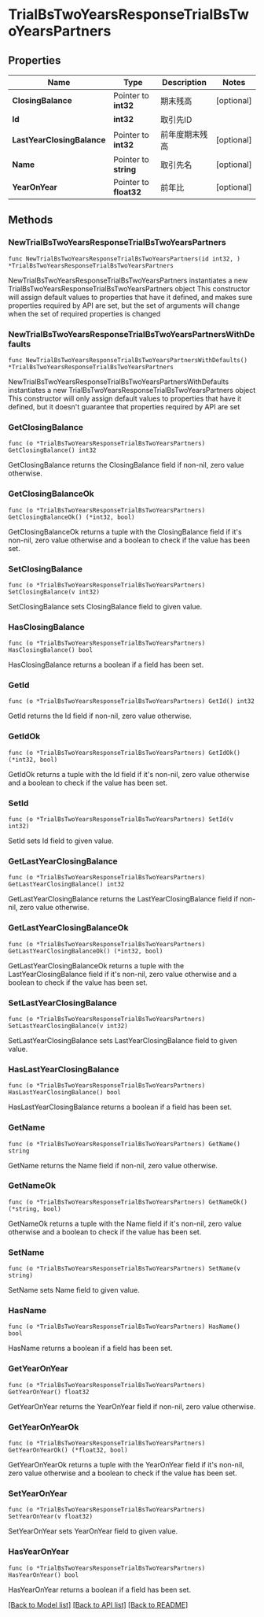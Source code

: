 # TrialBsTwoYearsResponseTrialBsTwoYearsPartners

## Properties

Name | Type | Description | Notes
------------ | ------------- | ------------- | -------------
**ClosingBalance** | Pointer to **int32** | 期末残高 | [optional] 
**Id** | **int32** | 取引先ID | 
**LastYearClosingBalance** | Pointer to **int32** | 前年度期末残高 | [optional] 
**Name** | Pointer to **string** | 取引先名 | [optional] 
**YearOnYear** | Pointer to **float32** | 前年比 | [optional] 

## Methods

### NewTrialBsTwoYearsResponseTrialBsTwoYearsPartners

`func NewTrialBsTwoYearsResponseTrialBsTwoYearsPartners(id int32, ) *TrialBsTwoYearsResponseTrialBsTwoYearsPartners`

NewTrialBsTwoYearsResponseTrialBsTwoYearsPartners instantiates a new TrialBsTwoYearsResponseTrialBsTwoYearsPartners object
This constructor will assign default values to properties that have it defined,
and makes sure properties required by API are set, but the set of arguments
will change when the set of required properties is changed

### NewTrialBsTwoYearsResponseTrialBsTwoYearsPartnersWithDefaults

`func NewTrialBsTwoYearsResponseTrialBsTwoYearsPartnersWithDefaults() *TrialBsTwoYearsResponseTrialBsTwoYearsPartners`

NewTrialBsTwoYearsResponseTrialBsTwoYearsPartnersWithDefaults instantiates a new TrialBsTwoYearsResponseTrialBsTwoYearsPartners object
This constructor will only assign default values to properties that have it defined,
but it doesn't guarantee that properties required by API are set

### GetClosingBalance

`func (o *TrialBsTwoYearsResponseTrialBsTwoYearsPartners) GetClosingBalance() int32`

GetClosingBalance returns the ClosingBalance field if non-nil, zero value otherwise.

### GetClosingBalanceOk

`func (o *TrialBsTwoYearsResponseTrialBsTwoYearsPartners) GetClosingBalanceOk() (*int32, bool)`

GetClosingBalanceOk returns a tuple with the ClosingBalance field if it's non-nil, zero value otherwise
and a boolean to check if the value has been set.

### SetClosingBalance

`func (o *TrialBsTwoYearsResponseTrialBsTwoYearsPartners) SetClosingBalance(v int32)`

SetClosingBalance sets ClosingBalance field to given value.

### HasClosingBalance

`func (o *TrialBsTwoYearsResponseTrialBsTwoYearsPartners) HasClosingBalance() bool`

HasClosingBalance returns a boolean if a field has been set.

### GetId

`func (o *TrialBsTwoYearsResponseTrialBsTwoYearsPartners) GetId() int32`

GetId returns the Id field if non-nil, zero value otherwise.

### GetIdOk

`func (o *TrialBsTwoYearsResponseTrialBsTwoYearsPartners) GetIdOk() (*int32, bool)`

GetIdOk returns a tuple with the Id field if it's non-nil, zero value otherwise
and a boolean to check if the value has been set.

### SetId

`func (o *TrialBsTwoYearsResponseTrialBsTwoYearsPartners) SetId(v int32)`

SetId sets Id field to given value.


### GetLastYearClosingBalance

`func (o *TrialBsTwoYearsResponseTrialBsTwoYearsPartners) GetLastYearClosingBalance() int32`

GetLastYearClosingBalance returns the LastYearClosingBalance field if non-nil, zero value otherwise.

### GetLastYearClosingBalanceOk

`func (o *TrialBsTwoYearsResponseTrialBsTwoYearsPartners) GetLastYearClosingBalanceOk() (*int32, bool)`

GetLastYearClosingBalanceOk returns a tuple with the LastYearClosingBalance field if it's non-nil, zero value otherwise
and a boolean to check if the value has been set.

### SetLastYearClosingBalance

`func (o *TrialBsTwoYearsResponseTrialBsTwoYearsPartners) SetLastYearClosingBalance(v int32)`

SetLastYearClosingBalance sets LastYearClosingBalance field to given value.

### HasLastYearClosingBalance

`func (o *TrialBsTwoYearsResponseTrialBsTwoYearsPartners) HasLastYearClosingBalance() bool`

HasLastYearClosingBalance returns a boolean if a field has been set.

### GetName

`func (o *TrialBsTwoYearsResponseTrialBsTwoYearsPartners) GetName() string`

GetName returns the Name field if non-nil, zero value otherwise.

### GetNameOk

`func (o *TrialBsTwoYearsResponseTrialBsTwoYearsPartners) GetNameOk() (*string, bool)`

GetNameOk returns a tuple with the Name field if it's non-nil, zero value otherwise
and a boolean to check if the value has been set.

### SetName

`func (o *TrialBsTwoYearsResponseTrialBsTwoYearsPartners) SetName(v string)`

SetName sets Name field to given value.

### HasName

`func (o *TrialBsTwoYearsResponseTrialBsTwoYearsPartners) HasName() bool`

HasName returns a boolean if a field has been set.

### GetYearOnYear

`func (o *TrialBsTwoYearsResponseTrialBsTwoYearsPartners) GetYearOnYear() float32`

GetYearOnYear returns the YearOnYear field if non-nil, zero value otherwise.

### GetYearOnYearOk

`func (o *TrialBsTwoYearsResponseTrialBsTwoYearsPartners) GetYearOnYearOk() (*float32, bool)`

GetYearOnYearOk returns a tuple with the YearOnYear field if it's non-nil, zero value otherwise
and a boolean to check if the value has been set.

### SetYearOnYear

`func (o *TrialBsTwoYearsResponseTrialBsTwoYearsPartners) SetYearOnYear(v float32)`

SetYearOnYear sets YearOnYear field to given value.

### HasYearOnYear

`func (o *TrialBsTwoYearsResponseTrialBsTwoYearsPartners) HasYearOnYear() bool`

HasYearOnYear returns a boolean if a field has been set.


[[Back to Model list]](../README.md#documentation-for-models) [[Back to API list]](../README.md#documentation-for-api-endpoints) [[Back to README]](../README.md)


